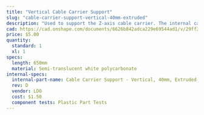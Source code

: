 ```yaml
---
title: "Vertical Cable Carrier Support"
slug: "cable-carrier-support-vertical-40mm-extruded"
description: "Used to support the Z-axis cable carrier. The internal cavity also functions as an area for the Z motor and encoder cables to be routed through."
cad: https://cad.onshape.com/documents/6626b842adca229e69544ad1/v/29ff27176ad028c3b865f257/e/0e96e594be039d013f54d5a6
price: $5.00
quantity:
  standard: 1
  xl: 1
specs:
  length: 650mm
  material: Semi-translucent white polycarbonate
internal-specs:
  internal-part-name: Cable Carrier Support - Vertical, 40mm, Extruded, 650mm
  rev: D
  vendor: LDO
  cost: $1.50
  component tests: Plastic Part Tests
---
```

